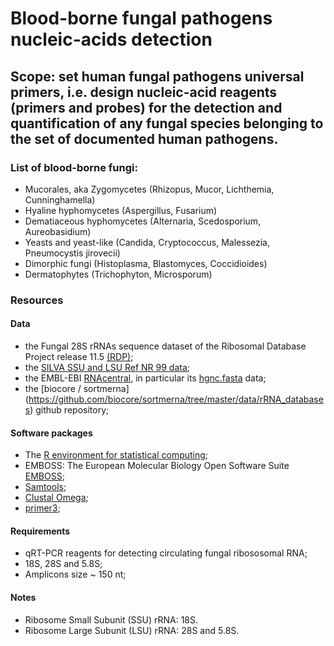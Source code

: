 # Blood-borne fungal pathogens nucleic-acids detection  
## Scope: set human fungal pathogens universal primers, i.e. design nucleic-acid reagents (primers and probes) for the detection and quantification of any fungal species belonging to the set of documented human pathogens.  
    
### List of blood-borne fungi:  
* Mucorales, aka Zygomycetes (Rhizopus, Mucor, Lichthemia, Cunninghamella)  
* Hyaline hyphomycetes (Aspergillus, Fusarium)  
* Dematiaceous hyphomycetes (Alternaria, Scedosporium, Aureobasidium)  
* Yeasts and yeast-like (Candida, Cryptococcus, Malessezia, Pneumocystis jirovecii)  
* Dimorphic fungi (Histoplasma, Blastomyces, Coccidioides)  
* Dermatophytes (Trichophyton, Microsporum)    
  
  
### Resources  
#### Data  
- the Fungal 28S rRNAs sequence dataset of the Ribosomal Database Project release 11.5 [(RDP)](http://rdp.cme.msu.edu/index.jsp);    
- the [SILVA SSU and LSU Ref NR 99 data](https://www.arb-silva.de/documentation/release-1381/);  
- the EMBL-EBI [RNAcentral](https://rnacentral.org/about-us), in particular its [hgnc.fasta](https://ftp.ebi.ac.uk/pub/databases/RNAcentral/current_release/sequences/by-database/hgnc.fasta) data;  
- the [biocore / sortmerna] (https://github.com/biocore/sortmerna/tree/master/data/rRNA_databases) github repository;     


#### Software packages      
- The [R environment for statistical computing](https://www.r-project.org/);  
- EMBOSS: The European Molecular Biology Open Software Suite [EMBOSS](http://emboss.sourceforge.net/download/);  
- [Samtools](http://www.htslib.org/download/);  
- [Clustal Omega](http://www.clustal.org/omega/);  
- [primer3](https://github.com/primer3-org/primer3/);  

#### Requirements  
- qRT-PCR reagents for detecting circulating fungal ribososomal RNA;  
- 18S, 28S and 5.8S;  
- Amplicons size ~ 150 nt;  
#### Notes  
- Ribosome Small Subunit (SSU) rRNA: 18S.  
- Ribosome Large Subunit (LSU) rRNA: 28S and 5.8S.  
